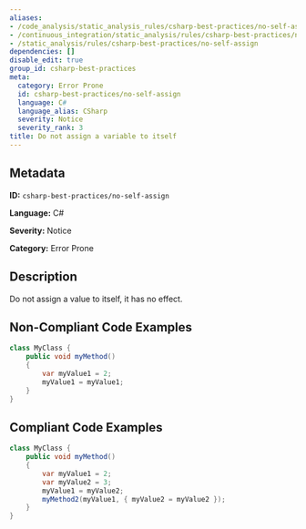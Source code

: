 ```yaml
---
aliases:
- /code_analysis/static_analysis_rules/csharp-best-practices/no-self-assign
- /continuous_integration/static_analysis/rules/csharp-best-practices/no-self-assign
- /static_analysis/rules/csharp-best-practices/no-self-assign
dependencies: []
disable_edit: true
group_id: csharp-best-practices
meta:
  category: Error Prone
  id: csharp-best-practices/no-self-assign
  language: C#
  language_alias: CSharp
  severity: Notice
  severity_rank: 3
title: Do not assign a variable to itself
---
```

<!--  SOURCED FROM https://github.com/DataDog/datadog-static-analyzer-rule-docs -->


## Metadata
**ID:** `csharp-best-practices/no-self-assign`

**Language:** C#

**Severity:** Notice

**Category:** Error Prone

## Description
Do not assign a value to itself, it has no effect.

## Non-Compliant Code Examples
```csharp
class MyClass {
    public void myMethod()
    {
        var myValue1 = 2;
        myValue1 = myValue1;
    }
}

```

## Compliant Code Examples
```csharp
class MyClass {
    public void myMethod()
    {
        var myValue1 = 2;
        var myValue2 = 3;
        myValue1 = myValue2;
        myMethod2(myValue1, { myValue2 = myValue2 });
    }
}
```

